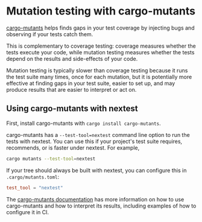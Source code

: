 # Mutation testing with cargo-mutants

[cargo-mutants](https://mutants.rs/) helps finds gaps in your test coverage by injecting bugs and observing if your tests catch them.

This is complementary to coverage testing: coverage measures whether the tests execute your code, while mutation testing measures whether the tests depend on the results and side-effects of your code.

Mutation testing is typically slower than coverage testing because it runs the test suite many times, once for each mutation, but it is potentially more effective at finding gaps in your test suite, easier to set up, and may produce results that are easier to interpret or act on.

## Using cargo-mutants with nextest

First, install cargo-mutants with `cargo install cargo-mutants`.

cargo-mutants has a `--test-tool=nextest` command line option to run the tests with nextest. You can use this if your project's test suite requires, recommends, or is faster under nextest. For example,

```sh
cargo mutants --test-tool=nextest
```

If your tree should always be built with nextest, you can configure this in `.cargo/mutants.toml`:

```toml
test_tool = "nextest"
```

The [cargo-mutants documentation](https://mutants.rs/) has more information on how to use cargo-mutants and how to interpret its results, including examples of how to configure it in CI.
